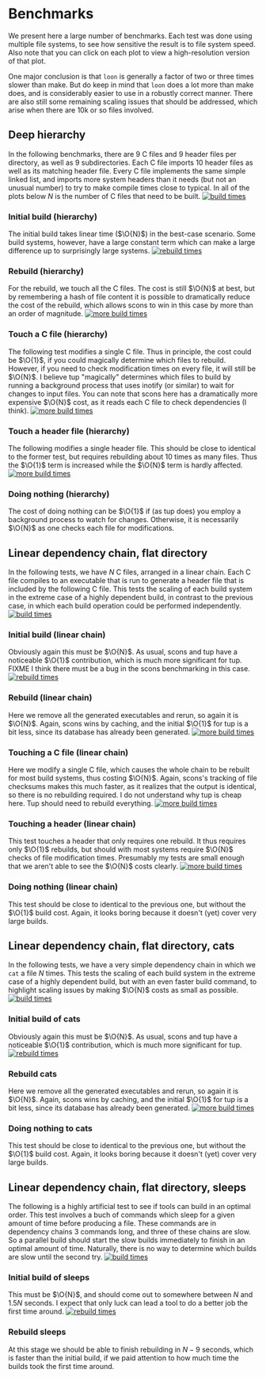 # Benchmarks

We present here a large number of benchmarks.  Each test was done
using multiple file systems, to see how sensitive the result is to
file system speed.  Also note that you can click on each plot to view
a high-resolution version of that plot.

One major conclusion is that `loon` is generally a factor of two or
three times slower than make.  But do keep in mind that `loon` does
a lot more than make does, and is considerably easier to use in a
robustly correct manner.  There are also still some remaining scaling
issues that should be addressed, which arise when there are 10k or so
files involved.

## Deep hierarchy

$\newcommand\O[1]{\mathcal{O}(#1)}$
In the following benchmarks, there are 9 C files and 9 header files
per directory, as well as 9 subdirectories.  Each C file imports 10
header files as well as its matching header file.  Every C file
implements the same simple linked list, and imports more system
headers than it needs (but not an unusual number) to try to make
compile times close to typical.  In all of the plots below $N$ is the
number of C files that need to be built.
<a href="hierarchy-building.pdf"><img
src="hierarchy-building.png" alt="build times"/></a>

### Initial build (hierarchy)

The initial build takes linear time ($\O{N}$) in the best-case
scenario.  Some build systems, however, have a large constant term
which can make a large difference up to surprisingly large systems.
<a href="hierarchy-rebuilding.pdf"><img
src="hierarchy-rebuilding.png" alt="rebuild times"/></a>

### Rebuild (hierarchy)

For the rebuild, we touch all the C files.  The cost is still $\O{N}$
at best, but by remembering a hash of file content it is possible to
dramatically reduce the cost of the rebuild, which allows scons to win
in this case by more than an order of magnitude.  <a
href="hierarchy-touching-c.pdf"><img src="hierarchy-touching-c.png"
alt="more build times"/></a>

### Touch a C file (hierarchy)

The following test modifies a single C file.  Thus in principle, the
cost could be $\O{1}$, if you could magically determine which files to
rebuild.  However, if you need to check modification times on every
file, it will still be $\O{N}$.  I believe tup "magically" determines
which files to build by running a background process that uses inotify
(or similar) to wait for changes to input files.  You can note that
scons here has a dramatically more expensive $\O{N}$ cost, as it reads
each C file to check dependencies (I think).
<a href="hierarchy-touching-header.pdf"><img
src="hierarchy-touching-header.png" alt="more build times"/></a>

### Touch a header file (hierarchy)

The following modifies a single header file.  This should be close to
identical to the former test, but requires rebuilding about 10 times
as many files.  Thus the $\O{1}$ term is increased while the $\O{N}$
term is hardly affected.
<a href="hierarchy-doing-nothing.pdf"><img
src="hierarchy-doing-nothing.png" alt="more build times"/></a>

### Doing nothing (hierarchy)

The cost of doing nothing can be $\O{1}$ if (as tup does) you employ a
background process to watch for changes.  Otherwise, it is necessarily
$\O{N}$ as one checks each file for modifications.

## Linear dependency chain, flat directory

In the following tests, we have $N$ C files,
arranged in a linear chain.  Each C file compiles to an executable
that is run to generate a header file that is included by the
following C file.  This tests the scaling of each build system in the
extreme case of a highly dependent build, in contrast to the previous
case, in which each build operation could be performed independently.
<a href="dependent-chain-building.pdf"><img
src="dependent-chain-building.png" alt="build times"/></a>

### Initial build (linear chain)

Obviously again this must be $\O{N}$.  As usual, scons and tup have a
noticeable $\O{1}$ contribution, which is much more significant for
tup.  FIXME I think there must be a bug in the scons benchmarking in
this case.
<a href="dependent-chain-rebuilding.pdf"><img
src="dependent-chain-rebuilding.png" alt="rebuild times"/></a>

### Rebuild (linear chain)

Here we remove all the generated executables and rerun, so again it is
$\O{N}$.  Again, scons wins by caching, and the initial $\O{1}$ for
tup is a bit less, since its database has already been generated.
<a href="dependent-chain-touching-c.pdf"><img
src="dependent-chain-touching-c.png" alt="more build times"/></a>

### Touching a C file (linear chain)

Here we modify a single C file, which causes the whole chain to be
rebuilt for most build systems, thus costing $\O{N}$.  Again, scons's
tracking of file checksums makes this much faster, as it realizes that
the output is identical, so there is no rebuilding required.  I do not
understand why tup is cheap here.  Tup should need to rebuild
everything.
<a href="dependent-chain-touching-header.pdf"><img
src="dependent-chain-touching-header.png" alt="more build times"/></a>

### Touching a header (linear chain)

This test touches a header that only requires one rebuild.  It thus
requires only $\O{1}$ rebuilds, but should with most systems require
$\O{N}$ checks of file modification times.  Presumably my tests are
small enough that we aren't able to see the $\O{N}$ costs clearly.
<a href="dependent-chain-doing-nothing.pdf"><img
src="dependent-chain-doing-nothing.png" alt="more build times"/></a>

### Doing nothing (linear chain)

This test should be close to identical to the previous one, but
without the $\O{1}$ build cost.  Again, it looks boring because it
doesn't (yet) cover very large builds.

## Linear dependency chain, flat directory, cats

In the following tests, we have a very simple dependency chain in
which we `cat` a file $N$ times.  This tests the scaling of each build
system in the extreme case of a highly dependent build, but with an
even faster build command, to highlight scaling issues by making
$\O{N}$ costs as small as possible.
<a href="cat-building.pdf"><img
src="cat-building.png" alt="build times"/></a>

### Initial build of cats

Obviously again this must be $\O{N}$.  As usual, scons and tup have a
noticeable $\O{1}$ contribution, which is much more significant for
tup.
<a href="cat-rebuilding.pdf"><img
src="cat-rebuilding.png" alt="rebuild times"/></a>

### Rebuild cats

Here we remove all the generated executables and rerun, so again it is
$\O{N}$.  Again, scons wins by caching, and the initial $\O{1}$ for
tup is a bit less, since its database has already been generated.
<a href="cat-doing-nothing.pdf"><img
src="cat-doing-nothing.png" alt="more build times"/></a>

### Doing nothing to cats

This test should be close to identical to the previous one, but
without the $\O{1}$ build cost.  Again, it looks boring because it
doesn't (yet) cover very large builds.

## Linear dependency chain, flat directory, sleeps

The following is a highly artificial test to see if tools can build in
an optimal order.  This test involves a buch of commands which sleep
for a given amount of time before producing a file.  These commands
are in dependency chains 3 commands long, and three of these chains
are slow.  So a parallel build should start the slow builds
immediately to finish in an optimal amount of time.  Naturally, there
is no way to determine which builds are slow until the second try.
<a href="sleepy-building.pdf"><img
src="sleepy-building.png" alt="build times"/></a>

### Initial build of sleeps

This must be $\O{N}$, and should come out to somewhere between $N$ and
$1.5N$ seconds.  I expect that only luck can lead a tool to do a
better job the first time around.  <a
href="sleepy-rebuilding.pdf"><img src="sleepy-rebuilding.png"
alt="rebuild times"/></a>

### Rebuild sleeps

At this stage we should be able to finish rebuilding in $N-9$ seconds,
which is faster than the initial build, if we paid attention to how
much time the builds took the first time around.

